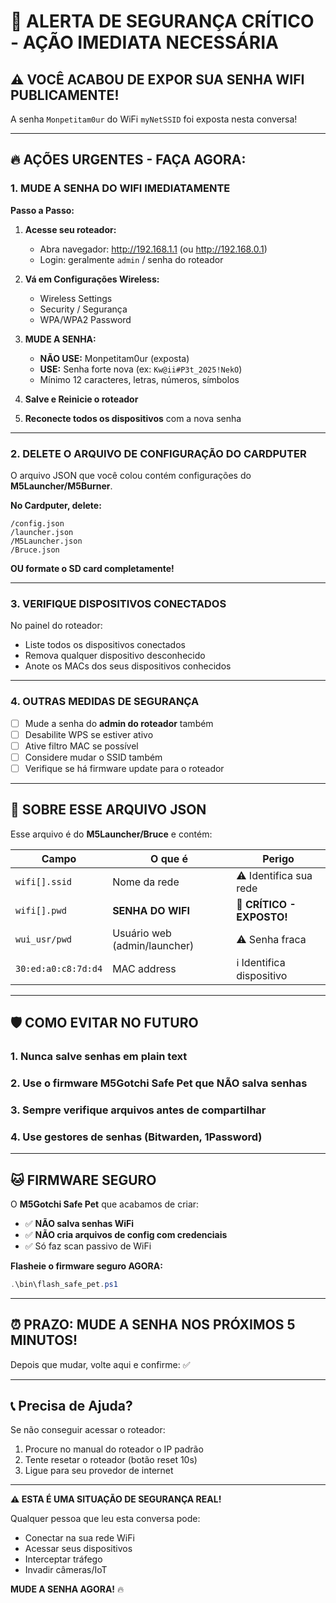 # 🚨 ALERTA DE SEGURANÇA CRÍTICO - AÇÃO IMEDIATA NECESSÁRIA

## ⚠️ VOCÊ ACABOU DE EXPOR SUA SENHA WIFI PUBLICAMENTE!

A senha `Monpetitam0ur` do WiFi `myNetSSID` foi exposta nesta conversa!

---

## 🔥 AÇÕES URGENTES - FAÇA AGORA:

### 1. MUDE A SENHA DO WIFI IMEDIATAMENTE

**Passo a Passo:**

1. **Acesse seu roteador:**
   - Abra navegador: http://192.168.1.1 (ou http://192.168.0.1)
   - Login: geralmente `admin` / senha do roteador

2. **Vá em Configurações Wireless:**
   - Wireless Settings
   - Security / Segurança
   - WPA/WPA2 Password

3. **MUDE A SENHA:**
   - **NÃO USE:** Monpetitam0ur (exposta)
   - **USE:** Senha forte nova (ex: `Kw@ii#P3t_2025!NekO`)
   - Mínimo 12 caracteres, letras, números, símbolos

4. **Salve e Reinicie o roteador**

5. **Reconecte todos os dispositivos** com a nova senha

---

### 2. DELETE O ARQUIVO DE CONFIGURAÇÃO DO CARDPUTER

O arquivo JSON que você colou contém configurações do **M5Launcher/M5Burner**.

**No Cardputer, delete:**
```
/config.json
/launcher.json
/M5Launcher.json
/Bruce.json
```

**OU formate o SD card completamente!**

---

### 3. VERIFIQUE DISPOSITIVOS CONECTADOS

No painel do roteador:
- Liste todos os dispositivos conectados
- Remova qualquer dispositivo desconhecido
- Anote os MACs dos seus dispositivos conhecidos

---

### 4. OUTRAS MEDIDAS DE SEGURANÇA

- [ ] Mude a senha do **admin do roteador** também
- [ ] Desabilite WPS se estiver ativo
- [ ] Ative filtro MAC se possível
- [ ] Considere mudar o SSID também
- [ ] Verifique se há firmware update para o roteador

---

## 📱 SOBRE ESSE ARQUIVO JSON

Esse arquivo é do **M5Launcher/Bruce** e contém:

| Campo | O que é | Perigo |
|-------|---------|--------|
| `wifi[].ssid` | Nome da rede | ⚠️ Identifica sua rede |
| `wifi[].pwd` | **SENHA DO WIFI** | 🚨 **CRÍTICO - EXPOSTO!** |
| `wui_usr/pwd` | Usuário web (admin/launcher) | ⚠️ Senha fraca |
| `30:ed:a0:c8:7d:d4` | MAC address | ℹ️ Identifica dispositivo |

---

## 🛡️ COMO EVITAR NO FUTURO

### 1. Nunca salve senhas em plain text
### 2. Use o firmware M5Gotchi Safe Pet que NÃO salva senhas
### 3. Sempre verifique arquivos antes de compartilhar
### 4. Use gestores de senhas (Bitwarden, 1Password)

---

## 🐱 FIRMWARE SEGURO

O **M5Gotchi Safe Pet** que acabamos de criar:
- ✅ **NÃO salva senhas WiFi**
- ✅ **NÃO cria arquivos de config com credenciais**
- ✅ Só faz scan passivo de WiFi

**Flasheie o firmware seguro AGORA:**
```powershell
.\bin\flash_safe_pet.ps1
```

---

## ⏰ PRAZO: MUDE A SENHA NOS PRÓXIMOS 5 MINUTOS!

Depois que mudar, volte aqui e confirme: ✅

---

## 📞 Precisa de Ajuda?

Se não conseguir acessar o roteador:
1. Procure no manual do roteador o IP padrão
2. Tente resetar o roteador (botão reset 10s)
3. Ligue para seu provedor de internet

---

**⚠️ ESTA É UMA SITUAÇÃO DE SEGURANÇA REAL!**

Qualquer pessoa que leu esta conversa pode:
- Conectar na sua rede WiFi
- Acessar seus dispositivos
- Interceptar tráfego
- Invadir câmeras/IoT

**MUDE A SENHA AGORA!** 🔥
